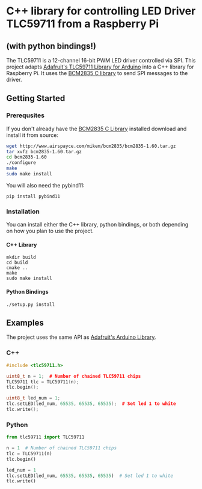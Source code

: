 # C++ library for controlling LED Driver TLC59711 from a Raspberry Pi
 **(with python bindings!)**
 ---

The TLC59711 is a 12-channel 16-bit PWM LED driver controlled via SPI. This project adapts [Adafruit's TLC59711 Library for Arduino](https://github.com/adafruit/Adafruit_TLC59711) into a C++ library for Raspberry Pi. It uses the [BCM2835 C library](https://www.airspayce.com/mikem/bcm2835/) to send SPI messages to the driver.



## Getting Started
### Prerequsites
If you don't already have the [BCM2835 C Library](https://www.airspayce.com/mikem/bcm2835/) installed download and install it from source:

```bash
wget http://www.airspayce.com/mikem/bcm2835/bcm2835-1.60.tar.gz
tar xvfz bcm2835-1.60.tar.gz
cd bcm2835-1.60
./configure
make
sudo make install
```
You will also need the pybind11:

```
pip install pybind11
```
### Installation
You can install either the C++ library, python bindings, or both depending on how you plan to use the project.
#### C++ Library
```
mkdir build
cd build
cmake ..
make
sudo make install
```
#### Python Bindings
```
./setup.py install
```

## Examples 
The project uses the same API as [Adafruit's Arduino Library](https://github.com/adafruit/Adafruit_TLC59711).

### C++
```C++
#include <tlc59711.h>

uint8_t n = 1;  # Number of chained TLC59711 chips
TLC59711 tlc = TLC59711(n);
tlc.begin();

uint8_t led_num = 1;
tlc.setLED(led_num, 65535, 65535, 65535);  # Set led 1 to white
tlc.write();
```

### Python
```python
from tlc59711 import TLC59711

n = 1  # Number of chained TLC59711 chips
tlc = TLC59711(n)
tlc.begin()

led_num = 1
tlc.setLED(led_num, 65535, 65535, 65535)  # Set led 1 to white
tlc.write()

```